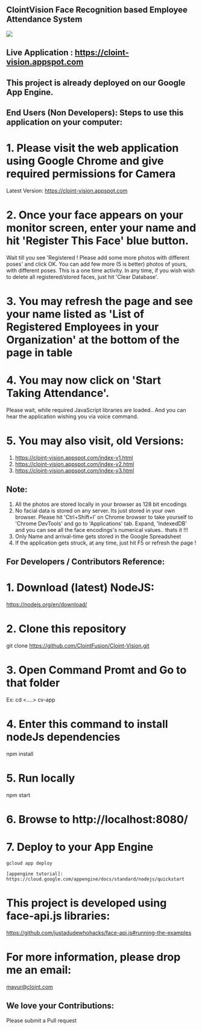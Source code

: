 ## ClointVision Face Recognition based Employee Attendance System

<img src="https://1.bp.blogspot.com/-6PReDvLHoKI/X1Wqasj7ySI/AAAAAAAAAQs/Jx2vYKipYkQ4ezCcpQWS2B4pIHrqV12OgCLcBGAsYHQ/s320/Cloint_GIF.gif">

## Live Application : https://cloint-vision.appspot.com

## This project is already deployed on our Google App Engine. 
## End Users (Non Developers): Steps to use this application on your computer:

# 1. Please visit the web application using Google Chrome and give required permissions for Camera
Latest Version: https://cloint-vision.appspot.com

# 2. Once your face appears on your monitor screen, enter your name and hit 'Register This Face' blue button.
Wait till you see 'Registered ! Please add some more photos with different poses' and click OK.
You can add few more (5 is better) photos of yours, with different poses. This is a one time activity. In any time, if you wish wish to delete all registered/stored faces, just hit 'Clear Database'.

# 3. You may refresh the page and see your name listed as 'List of Registered Employees in your Organization' at the bottom of the page in table

# 4. You may now click on 'Start Taking Attendance'.
Please wait, while required JavaScript libraries are loaded.. And you can hear the application wishing you via voice command.

# 5. You may also visit, old Versions:
1) https://cloint-vision.appspot.com/index-v1.html
2) https://cloint-vision.appspot.com/index-v2.html
3) https://cloint-vision.appspot.com/index-v3.html

## Note:
1) All the photos are stored locally in your browser as 128 bit encodings
2) No facial data is stored on any server. Its just stored in your own browser. Please hit 'Ctrl+Shift+I' on Chrome browser to take yourself to 'Chrome DevTools' and go to 'Applications' tab. Expand, 'IndexedDB' and you can see all the face encodings's numerical values.. thats it !!!
3) Only Name and arrival-time gets stored in the Google Spreadsheet
4) If the application gets struck, at any time, just hit F5 or refresh the page !


## For Developers / Contributors Reference:

# 1. Download (latest) NodeJS:
https://nodejs.org/en/download/

# 2. Clone this repository
git clone https://github.com/ClointFusion/Cloint-Vision.git

# 3. Open Command Promt and Go to that folder
Ex: cd <..\..\> cv-app

# 4. Enter this command to install nodeJs dependencies
npm install

# 5. Run locally 
npm start

# 6. Browse to http://localhost:8080/

# 7. Deploy to your App Engine

    gcloud app deploy

    [appengine tutorial]: https://cloud.google.com/appengine/docs/standard/nodejs/quickstart

# This project is developed using face-api.js libraries:
https://github.com/justadudewhohacks/face-api.js#running-the-examples

# For more information, please drop me an email: 
mayur@cloint.com

## We love your Contributions:
Please submit a Pull request
